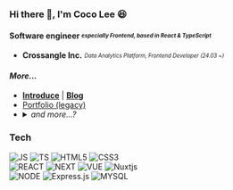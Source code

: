 ### Hi there 👋, I'm Coco Lee 😆 

#### Software engineer _<sub><sup>especially Frontend, based in React & TypeScript</sup></sub>_
- **Crossangle Inc.** _<sub><sup>Data Analytics Platform, Frontend Developer (24.03 ~)</sup></sub>_

#### _More..._
- [**Introduce**](https://cocoloco.notion.site/2488d2b210fb48b3b869b7839e011b29?pvs=4) | [**Blog**](https://medium.com/@songforthemute)
- [Portfolio (legacy)](https://drive.google.com/file/d/1wgBh62DKBGpE9SWD7YlCwRqxiGhk5zum/view)
- <details>
      <summary><i>and more...?</i></summary>
      <p align="center">
        <img src="https://wakatime.com/badge/user/64c99652-6651-41fb-ad14-c0afbceeb0a2.svg" alt="Total time coded since Apr 18 2021" />
      </p>
      <p align="center">
        <img src="https://github-readme-stats.vercel.app/api?username=songforthemute&show_icons=true"/>
      </p>
  </details>



### Tech

![JS](https://img.shields.io/badge/JavaScript-F7DF1E?style=flat-square&logo=JavaScript&logoColor=black)
![TS](https://img.shields.io/badge/TypeScript-3178C6?style=flat-square&logo=TypeScript&logoColor=white)
![HTML5](https://img.shields.io/badge/HTML5-E34F26?style=flat-square&logo=HTML5&logoColor=white)
![CSS3](https://img.shields.io/badge/CSS3-1572B6?style=flat-square&logo=CSS3&logoColor=white)
<br/>
![REACT](https://img.shields.io/badge/React.js-61DAFB?style=flat-square&logo=React&logoColor=black)
![NEXT](https://img.shields.io/badge/Next.js-000000?style=flat-square&logo=Next.js&logoColor=white)
![VUE](https://img.shields.io/badge/Vue.js-35495E?style=flat-square&logo=vuedotjs&logoColor=4FC08D)
![Nuxtjs](https://img.shields.io/badge/Nuxt-002E3B?style=flat-square&logo=nuxtdotjs&logoColor=#00DC82)
<br/>
![NODE](https://img.shields.io/badge/node.js-339933?style=flat-square&logo=node.js&logoColor=white)
![Express.js](https://img.shields.io/badge/express.js-%23404d59.svg?style=flat-sqaure&logo=express&logoColor=%2361DAFB)
![MYSQL](https://img.shields.io/badge/MySQL-4479A1?style=flat-square&logo=MySQL&logoColor=white)
<!--
![Redux](https://img.shields.io/badge/redux-764ABC?style=flat-square&logo=redux&logoColor=white)
![Styled-Components](https://img.shields.io/badge/styled%20components-DB7093?style=flat-square&logo=styledcomponents&logoColor=white)
![Tailwind](https://img.shields.io/badge/Tailwind%20css-06B6D4?style=flat-square&logo=TailwindCSS&logoColor=white)
<br/>
-->
<!--
![MONGO](https://img.shields.io/badge/MongoDB-47A248?style=flat-square&logo=MongoDB&logoColor=white)



![PS](https://img.shields.io/badge/adobe%20photoshop-31A8FF?style=for-the-badge&logo=adobephotoshop&logoColor=white)
![AI](https://img.shields.io/badge/adobe%20illustrator-FF9A00?style=for-the-badge&logo=adobeillustrator&logoColor=white)
 -->
<!--
### Log

<a href="https://medium.com/@songforthemute"><img src="https://img.shields.io/badge/medium-000000?style=for-the-badge&logo=medium&logoColor=white"/></a>
-->
